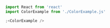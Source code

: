 ```js noeditor

import React from 'react'
import ColorExample from './ColorExample.js'

;<ColorExample />
```
